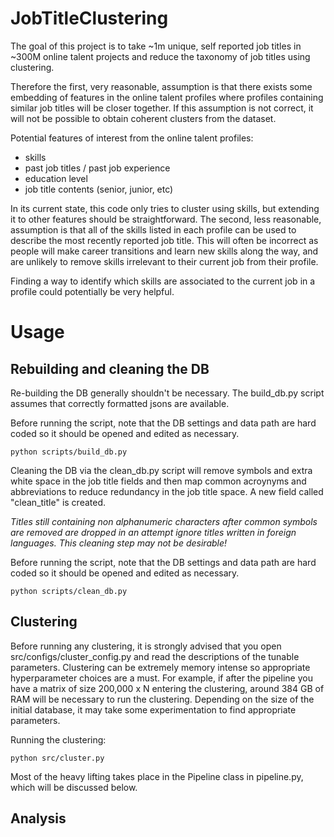 # JobTitleClustering

The goal of this project is to take ~1m unique, self reported job titles in ~300M online talent projects and reduce the
taxonomy of job titles using clustering.

Therefore the first, very reasonable, assumption is that there exists some embedding of features in the online talent
profiles where profiles containing similar job titles will be closer together. If this assumption is not correct, it
will not be possible to obtain coherent clusters from the dataset.

Potential features of interest from the online talent profiles:

* skills
* past job titles / past job experience
* education level
* job title contents (senior, junior, etc)

In its current state, this code only tries to cluster using skills, but extending it to other features should be 
straightforward. The second, less reasonable, assumption is that all of the skills listed in each profile can be used to
describe the most recently reported job title. This will often be incorrect as people will make career transitions and
learn new skills along the way, and are unlikely to remove skills irrelevant to their current job from their profile.

Finding a way to identify which skills are associated to the current job in a profile could potentially be very helpful.

# Usage

## Rebuilding and cleaning the DB

Re-building the DB generally shouldn't be necessary. The build_db.py script assumes that correctly formatted jsons are
available.

Before running the script, note that the DB settings and data path are hard coded so it should be opened and edited as
necessary.

```
python scripts/build_db.py
```

Cleaning the DB via the clean_db.py script will remove symbols and extra white space in the job title fields and then 
map common acroynyms and abbreviations to reduce redundancy in the job title space. A new field called "clean_title" is
created. 

*Titles still containing non alphanumeric characters after common symbols are removed are dropped in an attempt
ignore titles written in foreign languages. This cleaning step may not be desirable!*

Before running the script, note that the DB settings and data path are hard coded so it should be opened and edited as
necessary.

```
python scripts/clean_db.py
```

## Clustering

Before running any clustering, it is strongly advised that you open src/configs/cluster_config.py and read the
descriptions of the tunable parameters. Clustering can be extremely memory intense so appropriate hyperparameter
choices are a must. For example, if after the pipeline you have a matrix of size 200,000 x N entering the clustering,
around 384 GB of RAM will be necessary to run the clustering. Depending on the size of the initial database, it may take
some experimentation to find appropriate parameters.

Running the clustering:

```
python src/cluster.py
```

Most of the heavy lifting takes place in the Pipeline class in pipeline.py, which will be discussed below.

## Analysis